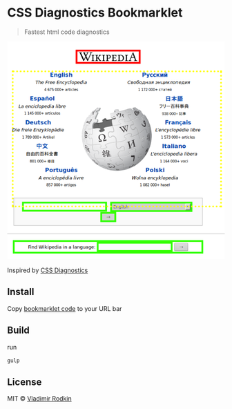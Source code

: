 # CSS Diagnostics Bookmarklet

> Fastest html code diagnostics

![Preview](preview.png)

Inspired by [CSS Diagnostics](http://css-tricks.com/snippets/css/css-diagnostics/)

## Install
Copy [bookmarklet code](./dist/bookmarklet.js) to your URL bar

## Build
run
```sh
gulp
```

## License
MIT © [Vladimir Rodkin](https://github.com/VovanR)
